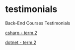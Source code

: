 # testimonials
Back-End Courses Testimonials

[csharp - term 2](https://ashkanrmk.github.io/testimonials/term2/csharp/)

[dotnet - term 2](https://ashkanrmk.github.io/testimonials/term2/dotnet)
